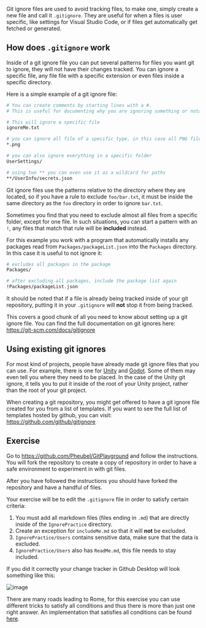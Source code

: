 Git ignore files are used to avoid tracking files, to make one, simply create a new file and call it `.gitignore`. They are useful for when a files is user specific, like settings for Visual Studio Code, or if files get automatically get fetched or generated.

## How does `.gitignore` work
Inside of a git ignore file you can put several patterns for files you want git to ignore, they will not have their changes tracked. You can ignore a specific file, any file file with a specific extension or even files inside a specific directory.

Here is a simple example of a git ignore file:
```sh
# You can create comments by starting lines with a #.
# This is useful for documenting why you are ignoring something or notating a group.

# This will ignore a specific file
ignoreMe.txt

# you can ignore all file of a specific type, in this case all PNG files
*.png

# you can also ignore everything in a specific folder
UserSettings/

# using two ** you can even use it as a wildcard for paths
**/UserInfo/secrets.json
```

Git ignore files use the patterns relative to the directory where they are located, so if you have a rule to exclude `foo/bar.txt`, it must be inside the same directory as the `foo` directory in order to ignore `bar.txt`.

Sometimes you find that you need to exclude almost all files from a specific folder, except for one file. In such situations, you can start a pattern with an `!`, any files that match that rule will be **included** instead.

For this example you work with a program that automatically installs any packages read from `Packages/packageList.json` into the `Packages` directory. In this case it is useful to not ignore it:
```sh
# excludes all packages in the package
Packages/

# after excluding all packages, include the package list again
!Packages/packageList.json
```

It should be noted that if a file is already being tracked inside of your git repository, putting it in your `.gitignore` will **not** stop it from being tracked.

This covers a good chunk of all you need to know about setting up a git ignore file. 
You can find the full documentation on git ignores here: https://git-scm.com/docs/gitignore

## Using existing git ignores
For most kind of projects, people have already made git ignore files that you can use. For example, there is one for [Unity](https://github.com/github/gitignore/blob/main/Unity.gitignore) and [Godot](https://github.com/github/gitignore/blob/main/Unity.gitignore). Some of them may even tell you where they need to be placed. In the case of the Unity git ignore, it tells you to put it inside of the root of your Unity project, rather than the root of your git project.

When creating a git repository, you might get offered to have a git ignore file created for you from a list of templates. If you want to see the full list of templates hosted by github, you can visit: https://github.com/github/gitignore

## Exercise
Go to https://github.com/Pheubel/GitPlayground and follow the instructions. You will fork the repository to create a copy of repository in order to have a safe environment to experiment in with git files.

After you have followed the instructions you should have forked the repository and have a handful of files.

Your exercise will be to edit the `.gitignore` file in order to satisfy certain criteria:
1. You must add all markdown files (files ending in `.md`) that are directly inside of the `IgnorePractice` directory.
2. Create an exception for `includeMe.md` so that it will **not** be excluded.
3. `IgnorePractice/Users` contains sensitive data, make sure that the data is excluded.
4. `IgnorePractice/Users` also has `ReadMe.md`, this file needs to stay included.

If you did it correctly your change tracker in Github Desktop will look something like this:

![image](https://user-images.githubusercontent.com/22686676/212795146-17faeeaa-195f-49c4-8e37-cda5ed35f1eb.png)

There are many roads leading to Rome, for this exercise you can use different tricks to satisfy all conditions and thus there is more than just one right answer. An implementation that satisfies all conditions can be found [here](https://gist.github.com/Pheubel/6bb2747738a2268dbd23fb455c678f8f).
